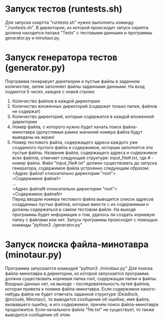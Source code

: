 # Запуск тестов (runtests.sh)
Для запуска скирпта "runtests.sh" нужно выполнить команду "./runtests.sh". В директории, из которой происходит запуск скрипта должна находится папака "Tests" с тестовыми данными и программы generator.py и minotaur.py.
# Запуск генератора тестов (generator.py)
Порграмма генерирует диреткории и пустые файлы в заданном количестве, затем заполняет файлы заданными данными. На вход подаются 5 чисел, каждое с новой строки: 
1. Количество файлов в каждой директории
2. Количество вложенных директорий (содержат только папки, файлов не содержат)
3. Количество директорий, которые содержатся в каждой вложенной директории
4. Номер файла, с которого нужно будет начать поиск файла-минотавра (допустимые рамки значений номера файла будут выведены на экран)
5. Номер тестового файла, содержащего адреса каждого уже созданного пустого файла и содержимое, которым заполнятся эти пустые файлы. Название файла, содержащего адреса и содержимое всех файлов, отвечает следующей структуре: input_file#.txt, где # - номер файла. Файл "input_file#.txt" должен существовать до запуска генератора, содержимое файла устроенно следующим образом:  
<Адрес файла1 относительно директории "root">  
<Содержимое файла1>  
...  
<Адрес файлаN относительно директории "root">  
<Содержимое файлаN>  
Перед вводом номера тестового файла выводится список адресов создданных пустых файлов, которые вместе с их содержимым и должны содержаться в самом тестовом файле.
На выходе программы будет информация о том, удалось ли создать корневую папку с файлами или нет.
Запуск программы происходит с помощью команды "python3 ./generator.py"
# Запуск поиска файла-минотавра (minotaur.py)
Программа запускается командой "python3 ./minotaur.py"
Для поиска файла-минотавра в директории, из которой запускается программа должна существовать корневая папка root, содержащая папки и файлы. Входных данных нет, на выходе - последовательность путей файлов, которая привела к поимке файла-минотавра. Если содержимое какого-нибудь файла не будет отвечать заданной структуре (Deadlock, @include, Minotaur), то выводится сообщение об ошибке, имя файла, вызвавшего ошибку, и его содержимое, причем поиск файла-минотавра продолжится. Если начального файла "file.txt" не существует, то также выводится сообщение об этом.
